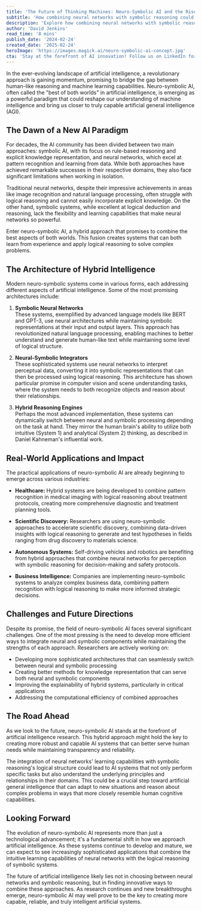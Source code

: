 ```yaml
---
title: 'The Future of Thinking Machines: Neuro-Symbolic AI and the Rise of Hybrid Reasoners'
subtitle: 'How combining neural networks with symbolic reasoning could revolutionize artificial intelligence'
description: 'Explore how combining neural networks with symbolic reasoning could revolutionize artificial intelligence, offering a hybrid approach that promises more capable and intelligent systems. Dive into the ways neuro-symbolic AI is reshaping fields from healthcare to autonomous systems, combining learning from experience with logical reasoning.'
author: 'David Jenkins'
read_time: '8 mins'
publish_date: '2024-02-24'
created_date: '2025-02-24'
heroImage: 'https://images.magick.ai/neuro-symbolic-ai-concept.jpg'
cta: 'Stay at the forefront of AI innovation! Follow us on LinkedIn for the latest insights and developments in neuro-symbolic AI and other groundbreaking technologies shaping our future.'
---
```


In the ever-evolving landscape of artificial intelligence, a revolutionary approach is gaining momentum, promising to bridge the gap between human-like reasoning and machine learning capabilities. Neuro-symbolic AI, often called the "best of both worlds" in artificial intelligence, is emerging as a powerful paradigm that could reshape our understanding of machine intelligence and bring us closer to truly capable artificial general intelligence (AGI).

## The Dawn of a New AI Paradigm

For decades, the AI community has been divided between two main approaches: symbolic AI, with its focus on rule-based reasoning and explicit knowledge representation, and neural networks, which excel at pattern recognition and learning from data. While both approaches have achieved remarkable successes in their respective domains, they also face significant limitations when working in isolation.

Traditional neural networks, despite their impressive achievements in areas like image recognition and natural language processing, often struggle with logical reasoning and cannot easily incorporate explicit knowledge. On the other hand, symbolic systems, while excellent at logical deduction and reasoning, lack the flexibility and learning capabilities that make neural networks so powerful.

Enter neuro-symbolic AI, a hybrid approach that promises to combine the best aspects of both worlds. This fusion creates systems that can both learn from experience and apply logical reasoning to solve complex problems.

## The Architecture of Hybrid Intelligence

Modern neuro-symbolic systems come in various forms, each addressing different aspects of artificial intelligence. Some of the most promising architectures include:

1. **Symbolic Neural Networks**  
   These systems, exemplified by advanced language models like BERT and GPT-3, use neural architectures while maintaining symbolic representations at their input and output layers. This approach has revolutionized natural language processing, enabling machines to better understand and generate human-like text while maintaining some level of logical structure.

2. **Neural-Symbolic Integrators**  
   These sophisticated systems use neural networks to interpret perceptual data, converting it into symbolic representations that can then be processed using logical reasoning. This architecture has shown particular promise in computer vision and scene understanding tasks, where the system needs to both recognize objects and reason about their relationships.

3. **Hybrid Reasoning Engines**  
   Perhaps the most advanced implementation, these systems can dynamically switch between neural and symbolic processing depending on the task at hand. They mirror the human brain's ability to utilize both intuitive (System 1) and analytical (System 2) thinking, as described in Daniel Kahneman's influential work.

## Real-World Applications and Impact

The practical applications of neuro-symbolic AI are already beginning to emerge across various industries:

- **Healthcare:** Hybrid systems are being developed to combine pattern recognition in medical imaging with logical reasoning about treatment protocols, creating more comprehensive diagnostic and treatment planning tools.

- **Scientific Discovery:** Researchers are using neuro-symbolic approaches to accelerate scientific discovery, combining data-driven insights with logical reasoning to generate and test hypotheses in fields ranging from drug discovery to materials science.

- **Autonomous Systems:** Self-driving vehicles and robotics are benefiting from hybrid approaches that combine neural networks for perception with symbolic reasoning for decision-making and safety protocols.

- **Business Intelligence:** Companies are implementing neuro-symbolic systems to analyze complex business data, combining pattern recognition with logical reasoning to make more informed strategic decisions.

## Challenges and Future Directions

Despite its promise, the field of neuro-symbolic AI faces several significant challenges. One of the most pressing is the need to develop more efficient ways to integrate neural and symbolic components while maintaining the strengths of each approach. Researchers are actively working on:

- Developing more sophisticated architectures that can seamlessly switch between neural and symbolic processing
- Creating better methods for knowledge representation that can serve both neural and symbolic components
- Improving the explainability of hybrid systems, particularly in critical applications
- Addressing the computational efficiency of combined approaches

## The Road Ahead

As we look to the future, neuro-symbolic AI stands at the forefront of artificial intelligence research. This hybrid approach might hold the key to creating more robust and capable AI systems that can better serve human needs while maintaining transparency and reliability.

The integration of neural networks' learning capabilities with symbolic reasoning's logical structure could lead to AI systems that not only perform specific tasks but also understand the underlying principles and relationships in their domains. This could be a crucial step toward artificial general intelligence that can adapt to new situations and reason about complex problems in ways that more closely resemble human cognitive capabilities.

## Looking Forward

The evolution of neuro-symbolic AI represents more than just a technological advancement; it's a fundamental shift in how we approach artificial intelligence. As these systems continue to develop and mature, we can expect to see increasingly sophisticated applications that combine the intuitive learning capabilities of neural networks with the logical reasoning of symbolic systems.

The future of artificial intelligence likely lies not in choosing between neural networks and symbolic reasoning, but in finding innovative ways to combine these approaches. As research continues and new breakthroughs emerge, neuro-symbolic AI may well prove to be the key to creating more capable, reliable, and truly intelligent artificial systems.
